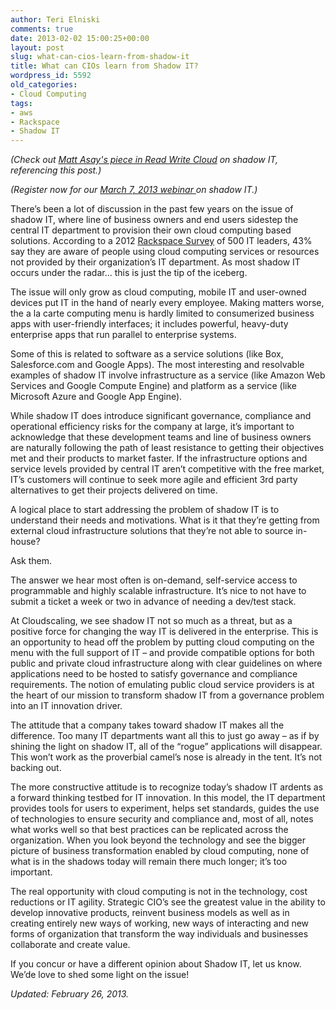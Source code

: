 ```yaml
---
author: Teri Elniski
comments: true
date: 2013-02-02 15:00:25+00:00
layout: post
slug: what-can-cios-learn-from-shadow-it
title: What can CIOs learn from Shadow IT?
wordpress_id: 5592
old_categories:
- Cloud Computing
tags:
- aws
- Rackspace
- Shadow IT
---
```


_(Check out [Matt Asay's piece in Read Write Cloud](http://readwrite.com/2013/02/22/stalking-shadow-it-amazon-assembles-an-enterprise-cloud-army) on shadow IT, referencing this post.)_

_(Register now for our [March 7, 2013 webinar ](https://www4.gotomeeting.com/register/312418695)on shadow IT.)_

There’s been a lot of discussion in the past few years on the issue of shadow IT, where line of business owners and end users sidestep the central IT department to provision their own cloud computing based solutions. According to a 2012 [Rackspace Survey](http://www.rackspace.com/blog/rouge-it-cloud-lock-in-dominate-cloud-concerns-infographic/) of 500 IT leaders, 43% say they are aware of people using cloud computing services or resources not provided by their organization’s IT department. As most shadow IT occurs under the radar... this is just the tip of the iceberg.

The issue will only grow as cloud computing, mobile IT and user-owned devices put IT in the hand of nearly every employee. Making matters worse, the a la carte computing menu is hardly limited to consumerized business apps with user-friendly interfaces; it includes powerful, heavy-duty enterprise apps that run parallel to enterprise systems.

Some of this is related to software as a service solutions (like Box, Salesforce.com and Google Apps). The most interesting and resolvable examples of shadow IT involve infrastructure as a service (like Amazon Web Services and Google Compute Engine) and platform as a service (like Microsoft Azure and Google App Engine).

While shadow IT does introduce significant governance, compliance and operational efficiency risks for the company at large, it’s important to acknowledge that these development teams and line of business owners are naturally following the path of least resistance to getting their objectives met and their products to market faster. If the infrastructure options and service levels provided by central IT aren’t competitive with the free market, IT’s customers will continue to seek more agile and efficient 3rd party alternatives to get their projects delivered on time.

A logical place to start addressing the problem of shadow IT is to understand their needs and motivations. What is it that they’re getting from external cloud infrastructure solutions that they’re not able to source in-house?

Ask them.

The answer we hear most often is on-demand, self-service access to programmable and highly scalable infrastructure. It’s nice to not have to submit a ticket a week or two in advance of needing a dev/test stack.

At Cloudscaling, we see shadow IT not so much as a threat, but as a positive force for changing the way IT is delivered in the enterprise. This is an opportunity to head off the problem by putting cloud computing on the menu with the full support of IT – and provide compatible options for both public and private cloud infrastructure along with clear guidelines on where applications need to be hosted to satisfy governance and compliance requirements. The notion of emulating public cloud service providers is at the heart of our mission to transform shadow IT from a governance problem into an IT innovation driver.

The attitude that a company takes toward shadow IT makes all the difference. Too many IT departments want all this to just go away – as if by shining the light on shadow IT, all of the “rogue” applications will disappear. This won’t work as the proverbial camel’s nose is already in the tent. It’s not backing out.

The more constructive attitude is to recognize today’s shadow IT ardents as a forward thinking testbed for IT innovation. In this model, the IT department provides tools for users to experiment, helps set standards, guides the use of technologies to ensure security and compliance and, most of all, notes what works well so that best practices can be replicated across the organization. When you look beyond the technology and see the bigger picture of business transformation enabled by cloud computing, none of what is in the shadows today will remain there much longer; it’s too important.

The real opportunity with cloud computing is not in the technology, cost reductions or IT agility. Strategic CIO’s see the greatest value in the ability to develop innovative products, reinvent business models as well as in creating entirely new ways of working, new ways of interacting and new forms of organization that transform the way individuals and businesses collaborate and create value.

If you concur or have a different opinion about Shadow IT, let us know. We’de love to shed some light on the issue!  
  


_Updated: February 26, 2013._
